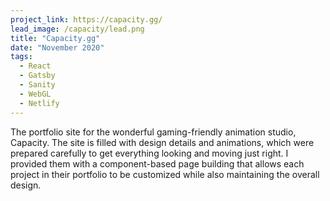 ```yaml
---
project_link: https://capacity.gg/
lead_image: /capacity/lead.png
title: "Capacity.gg"
date: "November 2020"
tags:
  - React
  - Gatsby
  - Sanity
  - WebGL
  - Netlify
---
```


The portfolio site for the wonderful gaming-friendly animation studio, Capacity. The site is filled with design details and animations, which were prepared carefully to get everything looking and moving just right. I provided them with a component-based page building that allows each project in their portfolio to be customized while also maintaining the overall design.
